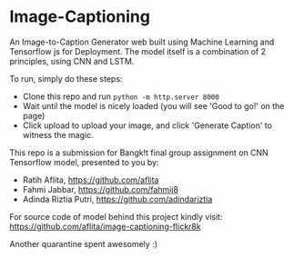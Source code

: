 # Image-Captioning

An Image-to-Caption Generator web built using Machine Learning and Tensorflow js for Deployment.
The model itself is a combination of 2 principles, using CNN and LSTM.

To run, simply do these steps:
* Clone this repo and run `python -m http.server 8000`
* Wait until the model is nicely loaded (you will see 'Good to go!' on the page)
* Click upload to upload your image, and click 'Generate Caption' to witness the magic.

This repo is a submission for Bangk!t final group assignment on CNN Tensorflow model, presented to you by:
* Ratih Aflita, https://github.com/aflita
* Fahmi Jabbar, https://github.com/fahmij8
* Adinda Riztia Putri, https://github.com/adindariztia

For source code of model behind this project kindly visit: https://github.com/aflita/image-captioning-flickr8k 

Another quarantine spent awesomely :)

